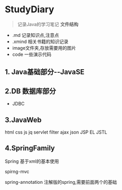 # StudyDiary
> 记录Java的学习笔记
**文件结构**
- .md 记录知识点,注意点
- .xmind 相关书籍的知识记录
- image文件夹,存放需要用的图片
- code	一些演示代码

## 1. Java基础部分--JavaSE

## 2.DB 数据库部分

- JDBC

## 3.JavaWeb
html css js jq servlet filter ajax json JSP EL JSTL

## 4.SpringFamily

Spring 基于xml的基本使用

spirng-mvc  

spring-annotation 注解版的spring,需要前面两个的基础

